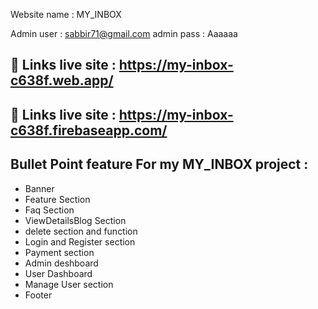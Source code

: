 Website name : MY_INBOX

Admin user : sabbir71@gmail.com
admin pass : Aaaaaa

## 🔗 Links live site : https://my-inbox-c638f.web.app/
## 🔗 Links live site : https://my-inbox-c638f.firebaseapp.com/

##  Bullet Point feature For my MY_INBOX project :

 - Banner
 - Feature Section
 - Faq Section
 - ViewDetailsBlog Section
 -  delete section and function
 - Login and Register section
 - Payment section
 - Admin deshboard
 - User Dashboard 
 - Manage User section
 - Footer
